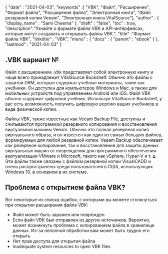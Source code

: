 {
  "date" : "2021-04-03",
  "keywords" :[ "VBK", "Файл", "Расширение", "Формат файла", "Расширение файла", "Электронная книга", "Файл резервной копии Veeam", "Электронная книга VitalSource"],
  "author" : {
    "display_name" : "Sami Cheema"
},
  "draft" : "false",
  "toc" : true,
  "description":"Узнайте о формате файла VBK и API-интерфейсах, которые могут создавать и открывать файлы VBK.",
  "title" :"Формат файла VBK",
  "linktitle" : "VBK",
  "menu" : {
    "docs" : {
      "parent" : "ebook"
}
},
  "lastmod" : "2021-04-03"
}

## .VBK вариант № ##

Файл с расширением .vbk представляет собой электронную книгу и чаще всего принадлежит VitalSource Bookshelf. Обычно это файлы с защитой DRM, которые содержат учебные материалы, такие как учебники. Он доступен для компьютеров Windows и Mac, а также для мобильных устройств под управлением Android или iOS. Файл VBK обычно содержит цифровой учебник. Используя VitalSource Bookshelf, у вас есть возможность получить цифровую версию ваших учебников в виде физической копии.

Файлы VBK, также известные как Veeam Backup File, доступны и считываются программой резервного копирования и восстановления виртуальной машины Veeam. Обычно это полная резервная копия виртуального образа, и он известен как один из самых больших файлов, формируемых для любой резервной копии. Veeam Backup обеспечивает как резервное копирование, так и восстановление для защиты данных виртуальных машин от повреждения для программного обеспечения виртуализации VMware и Microsoft, такого как vSphere, Hyper-V и т. д. Эти файлы также связаны с файлом резервной копии VisualCADD и очень распространены среди пользователей в США, использующих Windows 10. в основном в их системе.

## Проблема с открытием файла VBK? ##

Вот некоторые из списка ошибок, с которыми вы можете столкнуться при открытии расширения файла VBK:

* Файл может быть заражен или поврежден
* Если файл VBK был отправлен из других источников. Вероятно, может возникнуть проблема с копированием файла в хранилище данных. Из-за неполной обработки вам может быть трудно его открыть
* Нет прав доступа для открытия файла
 *	Inadequate system resources to open VBK files
